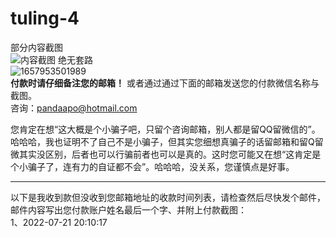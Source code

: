 # tuling-4
部分内容截图  
![内容截图](https://user-images.githubusercontent.com/55968645/171297196-d6caf131-5dda-40d5-97a1-a505f5de8ddb.png)
绝无套路  
![1657953501989](https://user-images.githubusercontent.com/55968645/179343512-f38ef011-ef34-4637-9289-bc945092e519.png)  
**付款时请仔细备注您的邮箱！**
或者通过通过下面的邮箱发送您的付款微信名称与截图。      
咨询：pandaapo@hotmail.com  

您肯定在想“这大概是个小骗子吧，只留个咨询邮箱，别人都是留QQ留微信的”。哈哈哈，我也证明不了自己不是小骗子，但其实您细想真骗子的话留邮箱和留Q留微其实没区别，后者也可以行骗前者也可以是真的。这时您可能又在想“这肯定是个小骗子了，连有力的自证都不会”。哈哈哈，没关系，您谨慎点是好事。  

---
以下是我收到款但没收到您邮箱地址的收款时间列表，请检查然后尽快发个邮件，邮件内容写出您付款账户姓名最后一个字、并附上付款截图：  
1、2022-07-21 20:10:17
